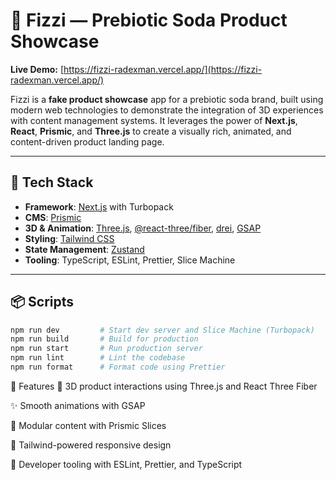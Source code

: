 # 🥤 Fizzi — Prebiotic Soda Product Showcase

**Live Demo:** [https://fizzi-radexman.vercel.app/](https://fizzi-radexman.vercel.app/)

Fizzi is a **fake product showcase** app for a prebiotic soda brand, built using modern web technologies to demonstrate the integration of 3D experiences with content management systems. It leverages the power of **Next.js**, **React**, **Prismic**, and **Three.js** to create a visually rich, animated, and content-driven product landing page.

---

## 🚀 Tech Stack

- **Framework**: [Next.js](https://nextjs.org/) with Turbopack
- **CMS**: [Prismic](https://prismic.io/)
- **3D & Animation**: [Three.js](https://threejs.org/), [@react-three/fiber](https://docs.pmnd.rs/react-three-fiber), [drei](https://github.com/pmndrs/drei), [GSAP](https://greensock.com/gsap/)
- **Styling**: [Tailwind CSS](https://tailwindcss.com/)
- **State Management**: [Zustand](https://github.com/pmndrs/zustand)
- **Tooling**: TypeScript, ESLint, Prettier, Slice Machine

---

## 📦 Scripts

```bash
npm run dev         # Start dev server and Slice Machine (Turbopack)
npm run build       # Build for production
npm run start       # Run production server
npm run lint        # Lint the codebase
npm run format      # Format code using Prettier
```

🌟 Features
🚀 3D product interactions using Three.js and React Three Fiber

✨ Smooth animations with GSAP

🧩 Modular content with Prismic Slices

🎨 Tailwind-powered responsive design

🔧 Developer tooling with ESLint, Prettier, and TypeScript

